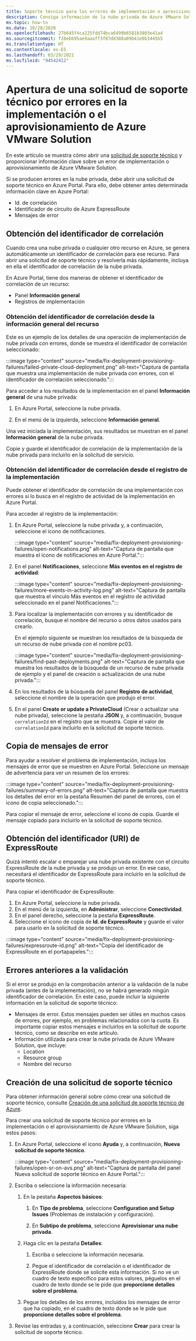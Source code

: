 ```yaml
---
title: Soporte técnico para los errores de implementación o aprovisionamiento de Azure VMware Solution
description: Consiga información de la nube privada de Azure VMware Solution para presentar una solicitud de servicio por errores de implementación o aprovisionamiento de Azure VMware Solution.
ms.topic: how-to
ms.date: 10/28/2020
ms.openlocfilehash: 27b645f4ca225fdd74bca6499b6581b3803e41a4
ms.sourcegitcommit: f28ebb95ae9aaaff3f87d8388a09b41e0b3445b5
ms.translationtype: HT
ms.contentlocale: es-ES
ms.lasthandoff: 03/29/2021
ms.locfileid: "94542412"
---
```

# <a name="open-a-support-request-for-an-azure-vmware-solution-deployment-or-provisioning-failure"></a>Apertura de una solicitud de soporte técnico por errores en la implementación o el aprovisionamiento de Azure VMware Solution

En este artículo se muestra cómo abrir una [solicitud de soporte técnico](https://rc.portal.azure.com/#create/Microsoft.Support) y proporcionar información clave sobre un error de implementación o aprovisionamiento de Azure VMware Solution. 

Si se producen errores en la nube privada, debe abrir una solicitud de soporte técnico en Azure Portal. Para ello, debe obtener antes determinada información clave en Azure Portal:

- Id. de correlación
- Identificador de circuito de Azure ExpressRoute
- Mensajes de error

## <a name="get-the-correlation-id"></a>Obtención del identificador de correlación
 
Cuando crea una nube privada o cualquier otro recurso en Azure, se genera automáticamente un identificador de correlación para ese recurso. Para abrir una solicitud de soporte técnico y resolverla más rápidamente, incluya en ella el identificador de correlación de la nube privada.

En Azure Portal, tiene dos maneras de obtener el identificador de correlación de un recurso:

* Panel **Información general**
* Registros de implementación
 
 ### <a name="get-the-correlation-id-from-the-resource-overview"></a>Obtención del identificador de correlación desde la información general del recurso

Este es un ejemplo de los detalles de una operación de implementación de nube privada con errores, donde se muestra el identificador de correlación seleccionado:

:::image type="content" source="media/fix-deployment-provisioning-failures/failed-private-cloud-deployment.png" alt-text="Captura de pantalla que muestra una implementación de nube privada con errores, con el identificador de correlación seleccionado.":::

Para acceder a los resultados de la implementación en el panel **Información general** de una nube privada:

1. En Azure Portal, seleccione la nube privada.

1. En el menú de la izquierda, seleccione **Información general**.

Una vez iniciada la implementación, sus resultados se muestran en el panel **Información general** de la nube privada.

Copie y guarde el identificador de correlación de la implementación de la nube privada para incluirlo en la solicitud de servicio.

### <a name="get-the-correlation-id-from-the-deployment-log"></a>Obtención del identificador de correlación desde el registro de la implementación

Puede obtener el identificador de correlación de una implementación con errores si lo busca en el registro de actividad de la implementación en Azure Portal.

Para acceder al registro de la implementación:

1. En Azure Portal, seleccione la nube privada y, a continuación, seleccione el icono de notificaciones.

   :::image type="content" source="media/fix-deployment-provisioning-failures/open-notifications.png" alt-text="Captura de pantalla que muestra el icono de notificaciones en Azure Portal.":::

1. En el panel **Notificaciones**, seleccione **Más eventos en el registro de actividad**:

    :::image type="content" source="media/fix-deployment-provisioning-failures/more-events-in-activity-log.png" alt-text="Captura de pantalla que muestra el vínculo Más eventos en el registro de actividad seleccionado en el panel Notificaciones.":::

1. Para localizar la implementación con errores y su identificador de correlación, busque el nombre del recurso u otros datos usados para crearlo. 

    En el ejemplo siguiente se muestran los resultados de la búsqueda de un recurso de nube privada con el nombre pc03.
 
    :::image type="content" source="media/fix-deployment-provisioning-failures/find-past-deployments.png" alt-text="Captura de pantalla que muestra los resultados de la búsqueda de un recurso de nube privada de ejemplo y el panel de creación o actualización de una nube privada.":::
 
1. En los resultados de la búsqueda del panel **Registro de actividad**, seleccione el nombre de la operación que produjo el error.

1. En el panel **Create or update a PrivateCloud** (Crear o actualizar una nube privada), seleccione la pestaña **JSON** y, a continuación, busque `correlationId` en el registro que se muestra. Copie el valor de `correlationId` para incluirlo en la solicitud de soporte técnico. 
 
## <a name="copy-error-messages"></a>Copia de mensajes de error

Para ayudar a resolver el problema de implementación, incluya los mensajes de error que se muestren en Azure Portal. Seleccione un mensaje de advertencia para ver un resumen de los errores:
 
:::image type="content" source="media/fix-deployment-provisioning-failures/summary-of-errors.png" alt-text="Captura de pantalla que muestra los detalles del error en la pestaña Resumen del panel de errores, con el icono de copia seleccionado.":::

Para copiar el mensaje de error, seleccione el icono de copia. Guarde el mensaje copiado para incluirlo en la solicitud de soporte técnico.
 
## <a name="get-the-expressroute-id-uri"></a>Obtención del identificador (URI) de ExpressRoute
 
Quizá intentó escalar o emparejar una nube privada existente con el circuito ExpressRoute de la nube privada y se produjo un error. En ese caso, necesitará el identificador de ExpressRoute para incluirlo en la solicitud de soporte técnico.

Para copiar el identificador de ExpressRoute:

1. En Azure Portal, seleccione la nube privada.
1. En el menú de la izquierda, en **Administrar**, seleccione **Conectividad**. 
1. En el panel derecho, seleccione la pestaña **ExpressRoute**.
1. Seleccione el icono de copia de **Id. de ExpressRoute** y guarde el valor para usarlo en la solicitud de soporte técnico.
 
:::image type="content" source="media/fix-deployment-provisioning-failures/expressroute-id.png" alt-text="Copia del identificador de ExpressRoute en el portapapeles."::: 
 
## <a name="pre-validation-failures"></a>Errores anteriores a la validación

Si el error se produjo en la comprobación anterior a la validación de la nube privada (antes de la implementación), no se habrá generado ningún identificador de correlación. En este caso, puede incluir la siguiente información en la solicitud de soporte técnico:

- Mensajes de error. Estos mensajes pueden ser útiles en muchos casos de errores, por ejemplo, en problemas relacionados con la cuota. Es importante copiar estos mensajes e incluirlos en la solicitud de soporte técnico, como se describe en este artículo.
- Información utilizada para crear la nube privada de Azure VMware Solution, que incluye:
  - Location
  - Resource group
  - Nombre del recurso

## <a name="create-your-support-request"></a>Creación de una solicitud de soporte técnico

Para obtener información general sobre cómo crear una solicitud de soporte técnico, consulte [Creación de una solicitud de soporte técnico de Azure](../azure-portal/supportability/how-to-create-azure-support-request.md). 

Para crear una solicitud de soporte técnico por errores en la implementación o el aprovisionamiento de Azure VMware Solution, siga estos pasos:

1. En Azure Portal, seleccione el icono **Ayuda** y, a continuación, **Nueva solicitud de soporte técnico**.

    :::image type="content" source="media/fix-deployment-provisioning-failures/open-sr-on-avs.png" alt-text="Captura de pantalla del panel Nueva solicitud de soporte técnico en Azure Portal.":::

1. Escriba o seleccione la información necesaria:

   1. En la pestaña **Aspectos básicos**:

      1. En **Tipo de problema**, seleccione **Configuration and Setup Issues** (Problemas de instalación y configuración).

      1. En **Subtipo de problema**, seleccione **Aprovisionar una nube privada**.

   1. Haga clic en la pestaña **Detalles**:

      1. Escriba o seleccione la información necesaria.

      1. Pegue el identificador de correlación o el identificador de ExpressRoute donde se solicite esta información. Si no ve un cuadro de texto específico para estos valores, péguelos en el cuadro de texto donde se le pide que **proporcione detalles sobre el problema**.

    1. Pegue los detalles de los errores, incluidos los mensajes de error que ha copiado, en el cuadro de texto donde se le pide que **proporcione detalles sobre el problema**.

1. Revise las entradas y, a continuación, seleccione **Crear** para crear la solicitud de soporte técnico.
